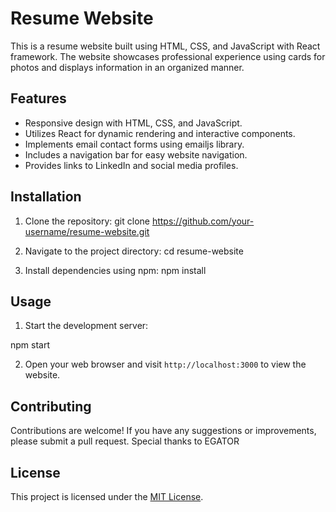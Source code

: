 # Resume Website

This is a resume website built using HTML, CSS, and JavaScript with React framework. The website showcases professional experience using cards for photos and displays information in an organized manner.

## Features

- Responsive design with HTML, CSS, and JavaScript.
- Utilizes React for dynamic rendering and interactive components.
- Implements email contact forms using emailjs library.
- Includes a navigation bar for easy website navigation.
- Provides links to LinkedIn and social media profiles.

## Installation

1. Clone the repository:
git clone https://github.com/your-username/resume-website.git


2. Navigate to the project directory:
cd resume-website


3. Install dependencies using npm:
npm install


## Usage

1. Start the development server:

npm start


2. Open your web browser and visit `http://localhost:3000` to view the website.

## Contributing

Contributions are welcome! If you have any suggestions or improvements, please submit a pull request. 
Special thanks to EGATOR 

## License

This project is licensed under the [MIT License](LICENSE).

